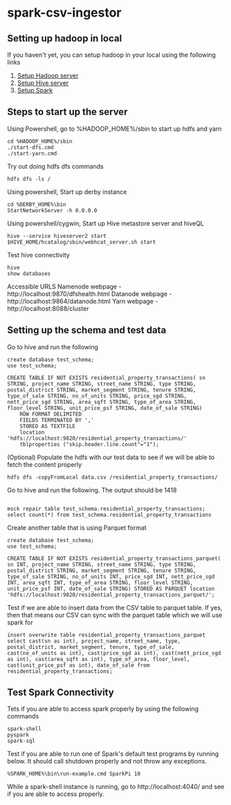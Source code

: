 # spark-csv-ingestor

## Setting up hadoop in local

If you haven't yet, you can setup hadoop in your local using the following links
1. [Setup Hadoop server](https://towardsdatascience.com/installing-hadoop-3-2-1-single-node-cluster-on-windows-10-ac258dd48aef)
2. [Setup Hive server](https://towardsdatascience.com/installing-apache-hive-3-1-2-on-windows-10-70669ce79c79)
3. [Setup Spark](https://kontext.tech/column/spark/450/install-spark-300-on-windows-10)

## Steps to start up the server

Using Powershell, go to %HADOOP_HOME%/sbin to start up hdfs and yarn

```shell
cd %HADOOP_HOME%/sbin
./start-dfs.cmd
./start-yarn.cmd
```

Try out doing hdfs dfs commands

```shell
hdfs dfs -ls /
```

Using powershell, Start up derby instance

```shell
cd %DERBY_HOME%\bin
StartNetworkServer -h 0.0.0.0
```

Using powershell/cygwin, Start up Hive metastore server and hiveQL

```shell
hive --service hiveserver2 start
$HIVE_HOME/hcatalog/sbin/webhcat_server.sh start
```

Test hive connectivity

```shell
hive
show databases
```

Accessible URLS
Namenode webpage - http://localhost:9870/dfshealth.html
Datanode webpage - http://localhost:9864/datanode.html
Yarn webpage - http://localhost:8088/cluster

## Setting up the schema and test data

Go to hive and run the following

```shell
create database test_schema;
use test_schema;

CREATE TABLE IF NOT EXISTS residential_property_transactions( sn STRING, project_name STRING, street_name STRING, type STRING, postal_district STRING, market_segment STRING, tenure STRING, type_of_sale STRING, no_of_units STRING, price_sgd STRING, nett_price_sgd STRING, area_sqft STRING, type_of_area STRING, floor_level STRING, unit_price_psf STRING, date_of_sale STRING)
    ROW FORMAT DELIMITED
    FIELDS TERMINATED BY ','
    STORED AS TEXTFILE
    location 'hdfs://localhost:9820/residential_property_transactions/'
    tblproperties ("skip.header.line.count"="1");
```

(Optional) Populate the hdfs with our test data to see if we will be able to fetch the content properly

```shell
hdfs dfs -copyFromLocal data.csv /residential_property_transactions/
```

Go to hive and run the following. The output should be 1418

```shell

msck repair table test_schema.residential_property_transactions;
select count(*) from test_schema.residential_property_transactions

```

Create another table that is using Parquet format

```shell
create database test_schema;
use test_schema;

CREATE TABLE IF NOT EXISTS residential_property_transactions_parquet( sn INT, project_name STRING, street_name STRING, type STRING, postal_district STRING, market_segment STRING, tenure STRING, type_of_sale STRING, no_of_units INT, price_sgd INT, nett_price_sgd INT, area_sqft INT, type_of_area STRING, floor_level STRING, unit_price_psf INT, date_of_sale STRING) STORED AS PARQUET location 'hdfs://localhost:9820/residential_property_transactions_parquet/';
```

Test if we are able to insert data from the CSV table to parquet table. If yes, then that means our CSV can sync with the parquet table which we will use spark for

```shell
insert overwrite table residential_property_transactions_parquet select cast(sn as int), project_name, street_name, type,  postal_district, market_segment, tenure, type_of_sale, cast(no_of_units as int), cast(price_sgd as int), cast(nett_price_sgd as int), cast(area_sqft as int), type_of_area, floor_level, cast(unit_price_psf as int), date_of_sale from residential_property_transactions;
```

## Test Spark Connectivity

Tets if you are able to access spark properly by using the following commands

```shell
spark-shell
pyspark
spark-sql
```

Test if you are able to run one of Spark's default test programs by running below. It should call shutdown properly and not throw any exceptions.

```shell
%SPARK_HOME%\bin\run-example.cmd SparkPi 10
```

While a spark-shell instance is running, go to http://localhost:4040/ and see if you are able to access properly.
